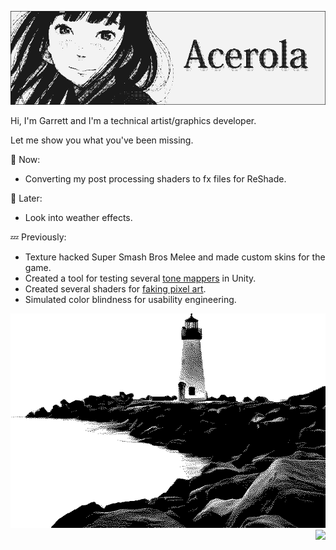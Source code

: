 ![Banner](./KoumeBanner.png)

Hi, I'm Garrett and I'm a technical artist/graphics developer. 

Let me show you what you've been missing.

💬 Now:
- Converting my post processing shaders to fx files for ReShade.

💭 Later:
- Look into weather effects.

💤 Previously:
- Texture hacked Super Smash Bros Melee and made custom skins for the game.
- Created a tool for testing several [tone mappers](https://youtu.be/wbn5ULLtkHs) in Unity.
- Created several shaders for [faking pixel art](https://youtu.be/8wOUe32Pt-E).
- Simulated color blindness for usability engineering.

<div align="right">
<img src="lighthouse1.png">
</br>
</div>
<img align="right" src="https://komarev.com/ghpvc/?username=garrettgunnell&color=e95c7d&label=Views">